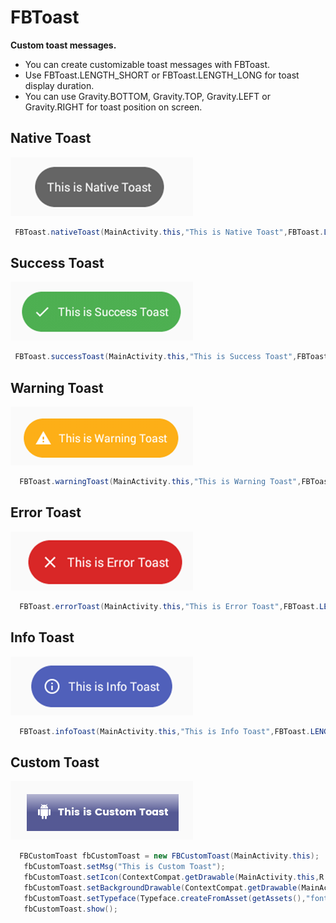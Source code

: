 # FBToast
**Custom toast messages.**
- You can create customizable toast messages with FBToast.
- Use FBToast.LENGTH_SHORT or FBToast.LENGTH_LONG for toast display duration.
- You can use Gravity.BOTTOM, Gravity.TOP, Gravity.LEFT or Gravity.RIGHT for toast position on screen.

## Native Toast
![alt text](https://github.com/NaimishTrivedi/FBToast/blob/master/nativetoast.png)
```java
 FBToast.nativeToast(MainActivity.this,"This is Native Toast",FBToast.LENGTH_SHORT);
 ```
 ## Success Toast
![alt text](https://github.com/NaimishTrivedi/FBToast/blob/master/successtoast.png)
```java
 FBToast.successToast(MainActivity.this,"This is Success Toast",FBToast.LENGTH_SHORT);
 ```
  ## Warning Toast
![alt text](https://github.com/NaimishTrivedi/FBToast/blob/master/warningtoast.png)
```java
  FBToast.warningToast(MainActivity.this,"This is Warning Toast",FBToast.LENGTH_SHORT);
  ```
   ## Error Toast
![alt text](https://github.com/NaimishTrivedi/FBToast/blob/master/errortoast.png)
```java
  FBToast.errorToast(MainActivity.this,"This is Error Toast",FBToast.LENGTH_SHORT);
  ```
   ## Info Toast
![alt text](https://github.com/NaimishTrivedi/FBToast/blob/master/infotoast.png)
```java
  FBToast.infoToast(MainActivity.this,"This is Info Toast",FBToast.LENGTH_SHORT); 
  ```
  ## Custom Toast
![alt text](https://github.com/NaimishTrivedi/FBToast/blob/master/customtoast.png)
```java
  FBCustomToast fbCustomToast = new FBCustomToast(MainActivity.this);
   fbCustomToast.setMsg("This is Custom Toast");
   fbCustomToast.setIcon(ContextCompat.getDrawable(MainActivity.this,R.drawable.ic_android_white_24dp));
   fbCustomToast.setBackgroundDrawable(ContextCompat.getDrawable(MainActivity.this,R.drawable.bg_gradient));
   fbCustomToast.setTypeface(Typeface.createFromAsset(getAssets(),"font/PoppinsBold.ttf"));
   fbCustomToast.show(); 
   ```
